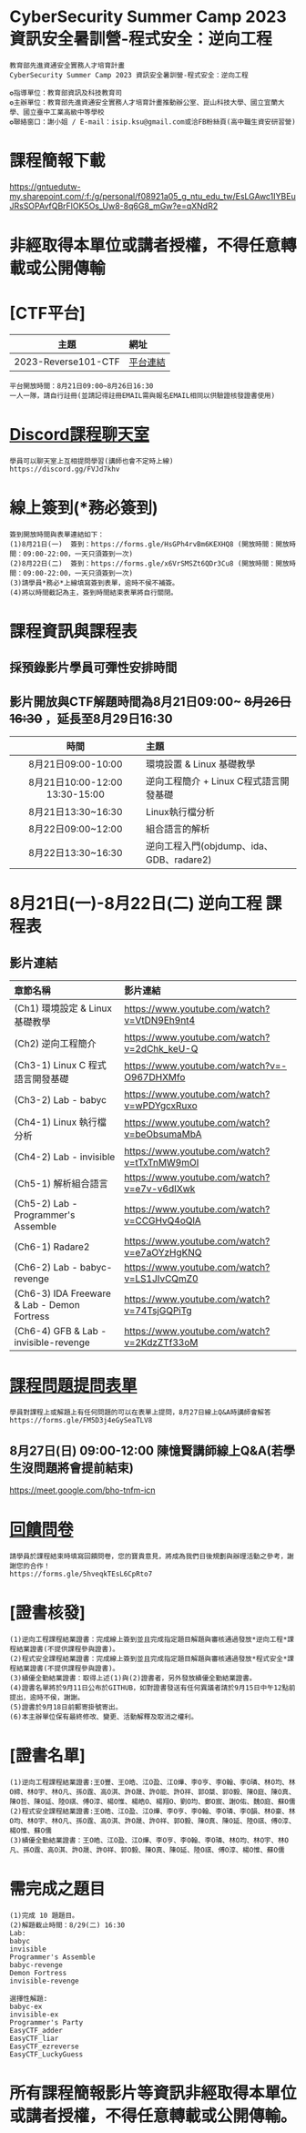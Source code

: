 # CyberSecurity Summer Camp 2023 資訊安全暑訓營-程式安全：逆向工程
```
教育部先進資通安全實務人才培育計畫
CyberSecurity Summer Camp 2023 資訊安全暑訓營-程式安全：逆向工程
   
✪指導單位：教育部資訊及科技教育司
✪主辦單位：教育部先進資通安全實務人才培育計畫推動辦公室、崑山科技大學、國立宜蘭大學、國立臺中工業高級中等學校
✪聯絡窗口：謝小姐 / E-mail：isip.ksu@gmail.com或洽FB粉絲頁(高中職生資安研習營)
```
# 課程簡報下載
https://gntuedutw-my.sharepoint.com/:f:/g/personal/f08921a05_g_ntu_edu_tw/EsLGAwc1IYBEuJRsSOPAvfQBrFlOK5Os_Uw8-8q6G8_mGw?e=qXNdR2

# 非經取得本單位或講者授權，不得任意轉載或公開傳輸

# [CTF平台]
|主題|網址|
|:----:|:------|
|2023-Reverse101-CTF|[平台連結](http://120.114.62.206)|
```
平台開放時間：8月21日09:00~8月26日16:30
一人一隊，請自行註冊(並請記得註冊EMAIL需與報名EMAIL相同以供驗證核發證書使用)
```

# [Discord課程聊天室](https://discord.gg/FVJd7khv)
```
學員可以聊天室上互相提問學習(講師也會不定時上線)
https://discord.gg/FVJd7khv
```


# 線上簽到(*務必簽到)
```
簽到開放時間與表單連結如下：
(1)8月21日(一)  簽到：https://forms.gle/HsGPh4rvBm6KEXHQ8 (開放時間：開放時間：09:00-22:00，一天只須簽到一次)
(2)8月22日(二)  簽到：https://forms.gle/x6VrSMSZt6QDr3Cu8 (開放時間：開放時間：09:00-22:00，一天只須簽到一次)
(3)請學員*務必*上線填寫簽到表單，逾時不侯不補簽。
(4)將以時間截記為主，簽到時間結束表單將自行關閉。
```


#  課程資訊與課程表
## 採預錄影片學員可彈性安排時間
## 影片開放與CTF解題時間為8月21日09:00~ ~~8月26日16:30~~ ，延長至8月29日16:30
|時間|主題|
|:----:|:----|
|8月21日09:00-10:00|環境設置 & Linux 基礎教學|
|8月21日10:00-12:00 13:30-15:00| 逆向工程簡介 + Linux C程式語言開發基礎|
|8月21日13:30~16:30|Linux執行檔分析|
|8月22日09:00~12:00|組合語言的解析|
|8月22日13:30~16:30|逆向工程入門(objdump、ida、GDB、radare2)|


# 8月21日(一)-8月22日(二) 逆向工程  課程表
## 影片連結
|章節名稱|影片連結|
|:------|:-------------|
| (Ch1) 環境設定 & Linux 基礎教學 | https://www.youtube.com/watch?v=VtDN9Eh9nt4 |
| (Ch2) 逆向工程簡介 | https://www.youtube.com/watch?v=2dChk_keU-Q |
| (Ch3-1) Linux C 程式語言開發基礎 | https://www.youtube.com/watch?v=-O967DHXMfo |
| (Ch3-2) Lab - babyc | https://www.youtube.com/watch?v=wPDYgcxRuxo |
| (Ch4-1) Linux 執行檔分析 | https://www.youtube.com/watch?v=beObsumaMbA |
| (Ch4-2) Lab - invisible | https://www.youtube.com/watch?v=tTxTnMW9mOI |
| (Ch5-1) 解析組合語言 | https://www.youtube.com/watch?v=e7v-v6dIXwk |
| (Ch5-2) Lab - Programmer's Assemble | https://www.youtube.com/watch?v=CCGHvQ4oQlA |
| (Ch6-1) Radare2 | https://www.youtube.com/watch?v=e7aOYzHgKNQ |
| (Ch6-2) Lab - babyc-revenge | https://www.youtube.com/watch?v=LS1JIvCQmZ0 |
| (Ch6-3) IDA Freeware & Lab - Demon Fortress | https://www.youtube.com/watch?v=74TsjGQPiTg |
| (Ch6-4) GFB & Lab - invisible-revenge | https://www.youtube.com/watch?v=2KdzZTf33oM |

# [課程問題提問表單](https://forms.gle/FM5D3j4eGySeaTLV8)
```
學員對課程上或解題上有任何問題的可以在表單上提問，8月27日線上Q&A時講師會解答
https://forms.gle/FM5D3j4eGySeaTLV8
```

## 8月27日(日) 09:00-12:00 陳憶賢講師線上Q&A(若學生沒問題將會提前結束)
https://meet.google.com/bho-tnfm-icn

# [回饋問卷](https://forms.gle/5hveqkTEsL6CpRto7)
```
請學員於課程結束時填寫回饋問卷，您的寶貴意見，將成為我們日後規劃與辦理活動之參考，謝謝您的合作！
https://forms.gle/5hveqkTEsL6CpRto7
```

# [證書核發]
```
(1)逆向工程課程結業證書：完成線上簽到並且完成指定題目解題與審核通過發放*逆向工程*課程結業證書(不提供課程參與證書)。
(2)程式安全課程結業證書：完成線上簽到並且完成指定題目解題與審核通過發放*程式安全*課程結業證書(不提供課程參與證書)。
(3)績優全勤結業證書：取得上述(1)與(2)證書者，另外發放績優全勤結業證書。
(4)證書名單將於9月11日公布於GITHUB，如對證書發送有任何異議者請於9月15日中午12點前提出，逾時不侯，謝謝。
(5)證書於9月18日前郵寄掛號寄出。
(6)本主辦單位保有最終修改、變更、活動解釋及取消之權利。 
```

# [證書名單]
```
(1)逆向工程課程結業證書:王O豐、王O皓、江O盈、江O燁、李O亨、李O翰、李O璘、林O均、林O締、林O宇、林O凡、孫O霆、高O淇、許O晟、許O能、許O祥、郭O桀、郭O毅、陳O庭、陳O真、陳O哲、陳O延、陸O祺、傅O淳、楊O惟、楊皓O、楊翔O、劉O均、鄭O宸、謝O佑、魏O庭、蘇O儒
(2)程式安全課程結業證書:王O皓、江O盈、江O燁、李O亨、李O翰、李O璘、李O韻、林O豪、林O均、林O宇、林O凡、孫O霆、高O淇、許O晟、許O祥、郭O毅、陳O真、陳O延、陸O祺、傅O淳、楊O惟、蘇O儒
(3)績優全勤結業證書：王O皓、江O盈、江O燁、李O亨、李O翰、李O璘、林O均、林O宇、林O凡、孫O霆、高O淇、許O晟、許O祥、郭O毅、陳O真、陳O延、陸O祺、傅O淳、楊O惟、蘇O儒

```


#  需完成之題目      
```
(1)完成 10 題題目。
(2)解題截止時間：8/29(二) 16:30
Lab:
babyc
invisible
Programmer's Assemble
babyc-revenge
Demon Fortress
invisible-revenge

選擇性解題:
babyc-ex
invisible-ex
Programmer's Party
EasyCTF_adder
EasyCTF_liar
EasyCTF_ezreverse
EasyCTF_LuckyGuess
```

#  所有課程簡報影片等資訊非經取得本單位或講者授權，不得任意轉載或公開傳輸。
